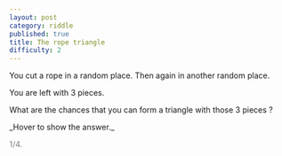 ```yaml
---
layout: post
category: riddle
published: true
title: The rope triangle
difficulty: 2
---
```


You cut a rope in a random place. Then again in another random place. 

You are left with 3 pieces. 

What are the chances that you can form a triangle with those 3 pieces ?


<div markdown="1" class='answer-title'>_Hover to show the answer._
</div>
<div class='answer-wrapper'>
<div markdown="1" class='answer' style="color: grey">

1/4. 


</div>
</div>